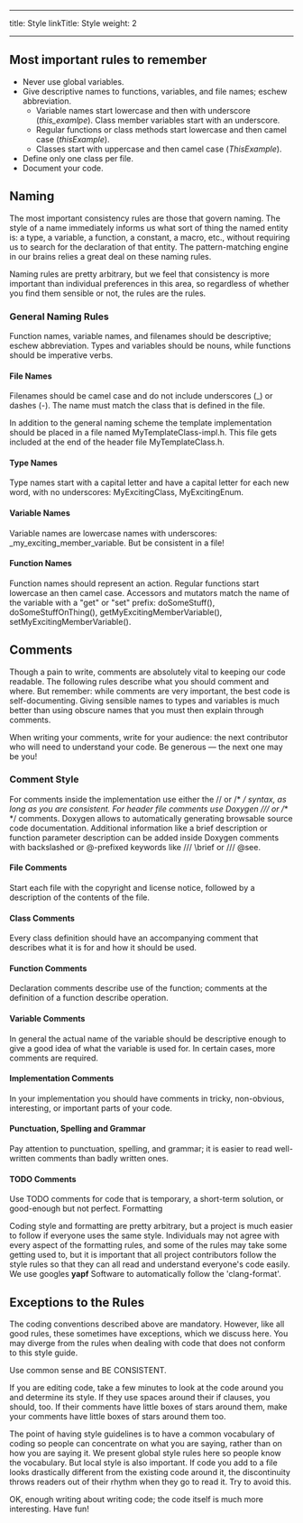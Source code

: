 
---
title: Style
linkTitle: Style
weight: 2

---

## Most important rules to remember

- Never use global variables.
- Give descriptive names to functions, variables, and file names; eschew abbreviation.
    - Variable names start lowercase and then with underscore (*this_examlpe*). Class member variables start with an underscore.
    - Regular functions or class methods start lowercase and then camel case (*thisExample*).
    - Classes start with uppercase and then camel case (*ThisExample*).
- Define only one class per file.
- Document your code.

## Naming

The most important consistency rules are those that govern naming. The style of a name immediately informs us what sort of thing the named entity is: a type, a variable, a function, a constant, a macro, etc., without requiring us to search for the declaration of that entity. The pattern-matching engine in our brains relies a great deal on these naming rules.

Naming rules are pretty arbitrary, but we feel that consistency is more important than individual preferences in this area, so regardless of whether you find them sensible or not, the rules are the rules.
### General Naming Rules
Function names, variable names, and filenames should be descriptive; eschew abbreviation. Types and variables should be nouns, while functions should be imperative verbs.
#### File Names
Filenames should be camel case and do not include underscores (_) or dashes (-). The name must match the class that is defined in the file.

In addition to the general naming scheme the template implementation should be placed in a file named MyTemplateClass-impl.h. This file gets included at the end of the header file MyTemplateClass.h.
#### Type Names
Type names start with a capital letter and have a capital letter for each new word, with no underscores: MyExcitingClass, MyExcitingEnum.
#### Variable Names
Variable names are lowercase names with underscores: _my_exciting_member_variable. But be consistent in a file!
#### Function Names
Function names should represent an action. Regular functions start lowercase an then camel case. Accessors and mutators match the name of the variable with a "get" or "set" prefix: doSomeStuff(), doSomeStuffOnThing(), getMyExcitingMemberVariable(), setMyExcitingMemberVariable().

## Comments

Though a pain to write, comments are absolutely vital to keeping our code readable.
The following rules describe what you should comment and where.
But remember: while comments are very important, the best code is self-documenting.
Giving sensible names to types and variables is much better than using obscure names that you must then explain through comments.

When writing your comments, write for your audience: the next contributor who will need to understand your code. Be generous — the next one may be you!
### Comment Style
For comments inside the implementation use either the // or /* */ syntax, as long as you are consistent. For header file comments use Doxygen /// or /** */ comments. Doxygen allows to automatically generating browsable source code documentation. Additional information like a brief description or function parameter description can be added inside Doxygen comments with backslashed or @-prefixed keywords like /// \brief or /// @see.
#### File Comments
Start each file with the copyright and license notice, followed by a description of the contents of the file.
#### Class Comments
Every class definition should have an accompanying comment that describes what it is for and how it should be used.
#### Function Comments
Declaration comments describe use of the function; comments at the definition of a function describe operation.
#### Variable Comments
In general the actual name of the variable should be descriptive enough to give a good idea of what the variable is used for. In certain cases, more comments are required.
#### Implementation Comments
In your implementation you should have comments in tricky, non-obvious, interesting, or important parts of your code.
#### Punctuation, Spelling and Grammar
Pay attention to punctuation, spelling, and grammar; it is easier to read well-written comments than badly written ones.
#### TODO Comments
Use TODO comments for code that is temporary, a short-term solution, or good-enough but not perfect.
Formatting

Coding style and formatting are pretty arbitrary, but a project is much easier to follow if everyone uses the same style.
Individuals may not agree with every aspect of the formatting rules, and some of the rules may take some getting used to, but it is important that all project contributors follow the style rules so that they can all read and understand everyone's code easily.
We use googles **yapf** Software to automatically follow the 'clang-format'.

## Exceptions to the Rules

The coding conventions described above are mandatory.
However, like all good rules, these sometimes have exceptions, which we discuss here.
You may diverge from the rules when dealing with code that does not conform to this style guide.

Use common sense and BE CONSISTENT.

If you are editing code, take a few minutes to look at the code around you and determine its style.
If they use spaces around their if clauses, you should, too.
If their comments have little boxes of stars around them, make your comments have little boxes of stars around them too.

The point of having style guidelines is to have a common vocabulary of coding so people can concentrate on what you are saying, rather than on how you are saying it.
We present global style rules here so people know the vocabulary.
But local style is also important.
If code you add to a file looks drastically different from the existing code around it, the discontinuity throws readers out of their rhythm when they go to read it.
 Try to avoid this.

OK, enough writing about writing code; the code itself is much more interesting.
Have fun!
